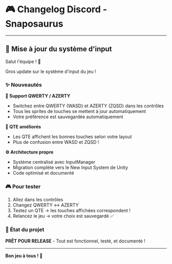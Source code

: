 # 🎮 Changelog Discord - Snaposaurus

---

## 📣 Mise à jour du système d'input

Salut l'équipe ! 🦖

Gros update sur le système d'input du jeu !

### ✨ Nouveautés

**🎹 Support QWERTY / AZERTY**
- Switchez entre QWERTY (WASD) et AZERTY (ZQSD) dans les contrôles
- Tous les sprites de touches se mettent à jour automatiquement
- Votre préférence est sauvegardée automatiquement

**🎯 QTE améliorés**
- Les QTE affichent les bonnes touches selon votre layout
- Plus de confusion entre WASD et ZQSD !

**⚙️ Architecture propre**
- Système centralisé avec InputManager
- Migration complète vers le New Input System de Unity
- Code optimisé et documenté

### 🎮 Pour tester

1. Allez dans les contrôles
2. Changez QWERTY ↔ AZERTY
3. Testez un QTE → les touches affichées correspondent !
4. Relancez le jeu → votre choix est sauvegardé ✅

### 🚀 État du projet

**PRÊT POUR RELEASE** - Tout est fonctionnel, testé, et documenté !

---

**Bon jeu à tous ! 🦕**
